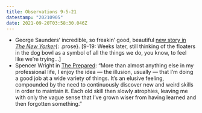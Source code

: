 ```yaml
---
title: Observations 9-5-21
datestamp: "20210905"
date: 2021-09-20T03:58:30.046Z
---
```

- George Saunders’ incredible, so freakin’ good, beautiful [new story in *The New Yorker*](https://www.newyorker.com/magazine/2021/08/30/the-mom-of-bold-action){: .prose}. [9-19: Weeks later, still thinking of the floaters in the dog bowl as a symbol of all the things we do, you know, to feel like we’re trying…]
- Spencer Wright in [The Prepared](https://theprepared.org/newsletter-archive/2021-03-01): “More than almost anything else in my professional life, I enjoy the idea — the illusion, usually — that I’m doing a good job at a wide variety of things. It’s an elusive feeling, compounded by the need to continuously discover new and weird skills in order to maintain it. Each old skill then slowly atrophies, leaving me with only the vague sense that I’ve grown wiser from having learned and then forgotten something.”